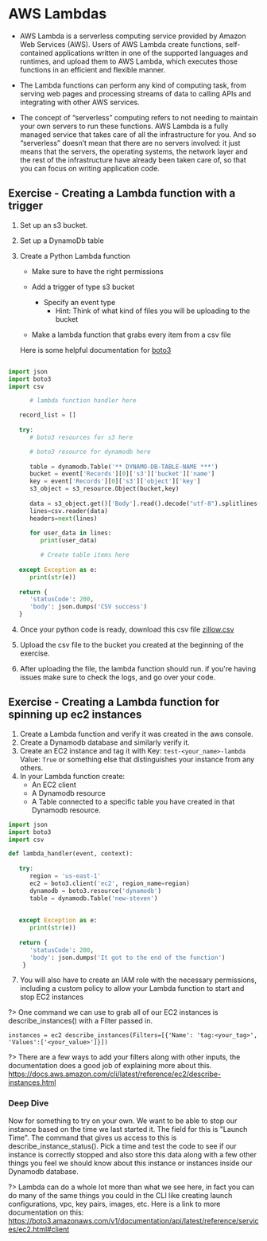 # AWS Lambdas

- AWS Lambda is a serverless computing service provided by Amazon Web Services (AWS). Users of AWS Lambda create functions, self-contained applications written in one of the supported languages and runtimes, and upload them to AWS Lambda, which executes those functions in an efficient and flexible manner.

- The Lambda functions can perform any kind of computing task, from serving web pages and processing streams of data to calling APIs and integrating with other AWS services.

- The concept of “serverless” computing refers to not needing to maintain your own servers to run these functions. AWS Lambda is a fully managed service that takes care of all the infrastructure for you. And so “serverless” doesn’t mean that there are no servers involved: it just means that the servers, the operating systems, the network layer and the rest of the infrastructure have already been taken care of, so that you can focus on writing application code.

## Exercise - Creating a Lambda function with a trigger

1. Set up an s3 bucket.

2. Set up a DynamoDb table

3. Create a Python Lambda function
    - Make sure to have the right permissions
    - Add a trigger of type s3 bucket
        - Specify an event type
            - Hint: Think of what kind of files you will be uploading to the bucket

    - Make a lambda function that grabs every item from a csv file

    Here is some helpful documentation for [boto3](https://boto3.amazonaws.com/v1/documentation/api/latest/guide/dynamodb.html)

``` python

import json
import boto3
import csv

      # lambda function handler here

   record_list = []
   
   try:
      # boto3 resources for s3 here

      # boto3 resource for dynamodb here
       
      table = dynamodb.Table('** DYNAMO-DB-TABLE-NAME ***')
      bucket = event['Records'][0]['s3']['bucket']['name']
      key = event['Records'][0]['s3']['object']['key']
      s3_object = s3_resource.Object(bucket,key)
      
      data = s3_object.get()['Body'].read().decode("utf-8").splitlines()
      lines=csv.reader(data)
      headers=next(lines)
      
      for user_data in lines:
         print(user_data)

         # Create table items here
      
   except Exception as e:
      print(str(e))
            
   return {
      'statusCode': 200,
      'body': json.dumps('CSV success')
   }

```

4. Once your python code is ready, download this csv file [zillow.csv](img3/zillow.csv)

5. Upload the csv file to the bucket you created at the beginning of the exercise.

6. After uploading the file, the lambda function should run. if you're having issues make sure to check the logs, and go over your code.

## Exercise - Creating a Lambda function for spinning up ec2 instances

1. Create a Lambda function and verify it was created in the aws console.
2. Create a Dynamodb database and similarly verify  it.
3. Create an EC2 instance and tag it with Key: `test-<your_name>-lambda` Value: `True`  or something else that distinguishes your instance from any others.
4. In your Lambda function create:
	- An EC2 client
	- A Dynamodb resource
	- A Table connected to a specific table you have created in that       
   Dynamodb resource.

``` python
import json
import boto3
import csv

def lambda_handler(event, context):
   
   try: 
      region = 'us-east-1'
      ec2 = boto3.client('ec2', region_name=region)
      dynamodb = boto3.resource('dynamodb')
      table = dynamodb.Table('new-steven')
      
     
   except Exception as e:
      print(str(e))
            
   return {
      'statusCode': 200,
      'body': json.dumps('It got to the end of the function')
    }
```

7. You will also have to create an IAM role with the necessary permissions, including a custom policy to allow your Lambda function to start and stop EC2 instances

?> One command we can use to grab all of our EC2 instances is describe_instances() with a Filter passed in.

```
instances = ec2 describe_instances(Filters=[{'Name': 'tag:<your_tag>', 'Values':['<your_value>']}])
```

?> There are a few ways to add your filters along with other inputs, the documentation does a good job of explaining more about this.
<https://docs.aws.amazon.com/cli/latest/reference/ec2/describe-instances.html>

### Deep Dive

Now for something to try on your own.  We want to be able to stop our instance based on the time we last started it. The field for this is "Launch Time".  The command that gives us access to this is describe_instance_status(). Pick a time and test the code to see if our instance is correctly stopped and also store this data along with a few other things you feel we should know about this instance or instances inside our Dynamodb database. 

?> Lambda can do a whole lot more than what we see here, in fact you can do many of the same things you could in the CLI like creating launch configurations, vpc, key pairs, images, etc.  Here is a link to more documentation on this: https://boto3.amazonaws.com/v1/documentation/api/latest/reference/services/ec2.html#client
